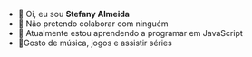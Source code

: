 - :kiss: Oi, eu sou **Stefany Almeida**
- :kiss: Não pretendo colaborar com ninguém
- :kiss: Atualmente estou aprendendo a programar em JavaScript
- :kiss:Gosto de música, jogos e assistir séries


<!---
ste-almeida/ste-almeida is a ✨ special ✨ repository because its `README.md` (this file) appears on your GitHub profile.
You can click the Preview link to take a look at your changes.
--->
